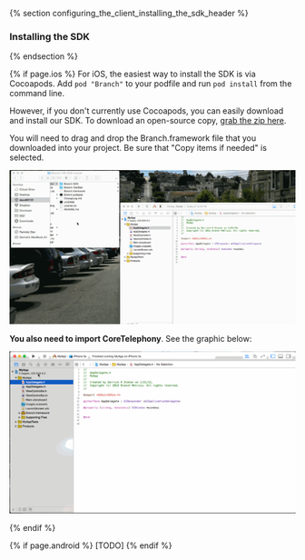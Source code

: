 {% section configuring_the_client_installing_the_sdk_header %}
### Installing the SDK
{% endsection %}

{% if page.ios %}
For iOS, the easiest way to install the SDK is via Cocoapods. Add `pod "Branch"` to your podfile and run `pod install` from the command line.

However, if you don't currently use Cocoapods, you can easily download and install our SDK. To download an open-source copy, [grab the zip here](https://github.com/BranchMetrics/Branch-ios-sdk).

You will need to drag and drop the Branch.framework file that you downloaded into your project. Be sure that "Copy items if needed" is selected.

![importing SDK](/img/ingredients/configuring_the_client/ios_importing.gif)

**You also need to import CoreTelephony**. See the graphic below:

![importing Core Telephony](/img/ingredients/configuring_the_client/ios_core_telephony.gif)

{% endif %}
<!---       /iOS-specific installing the SDK -->




{% if page.android %}
[TODO]
{% endif %}
<!---       /Android-specific installing the SDK -->
